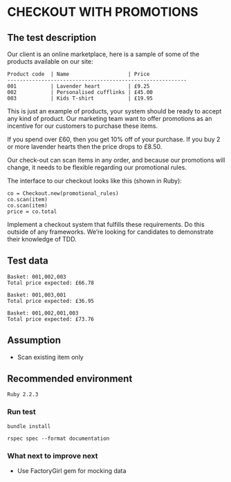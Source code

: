 # CHECKOUT WITH PROMOTIONS

## The test description

Our client is an online marketplace, here is a sample of some of the products available on our site:
```
Product code  | Name                   | Price
----------------------------------------------------------
001           | Lavender heart         | £9.25
002           | Personalised cufflinks | £45.00
003           | Kids T-shirt           | £19.95
```

This is just an example of products, your system should be ready to accept any kind of product.
Our marketing team want to offer promotions as an incentive for our customers to purchase these items.

If you spend over £60, then you get 10% off of your purchase. If you buy 2 or more lavender hearts then the price drops to £8.50.

Our check-out can scan items in any order, and because our promotions will change, it needs to be flexible regarding our promotional rules.

The interface to our checkout looks like this (shown in Ruby):
```
co = Checkout.new(promotional_rules)
co.scan(item)
co.scan(item)
price = co.total
```

Implement a checkout system that fulfills these requirements. Do this outside of any frameworks. We’re looking for candidates to demonstrate their knowledge of TDD.

## Test data
```
Basket: 001,002,003
Total price expected: £66.78

Basket: 001,003,001
Total price expected: £36.95

Basket: 001,002,001,003
Total price expected: £73.76
```

## Assumption
* Scan existing item only

## Recommended environment
```
Ruby 2.2.3
```

### Run test
```
bundle install
```

```
rspec spec --format documentation
```

### What next to improve next
* Use FactoryGirl gem for mocking data